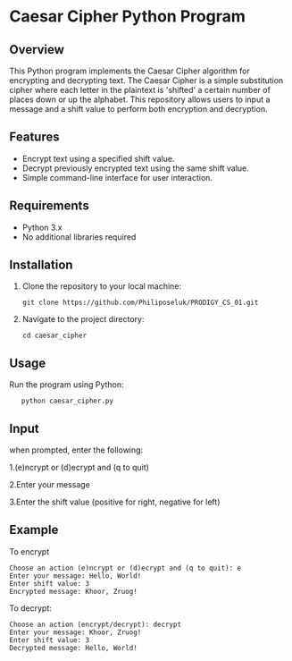 # Caesar Cipher Python Program

## Overview

This Python program implements the Caesar Cipher algorithm for encrypting and decrypting text. The Caesar Cipher is a simple substitution cipher where each letter in the plaintext is 'shifted' a certain number of places down or up the alphabet. This repository allows users to input a message and a shift value to perform both encryption and decryption.

## Features

- Encrypt text using a specified shift value.
- Decrypt previously encrypted text using the same shift value.
- Simple command-line interface for user interaction.

## Requirements

- Python 3.x
- No additional libraries required

## Installation

1. Clone the repository to your local machine:
   

       git clone https://github.com/Philiposeluk/PRODIGY_CS_01.git
   
2. Navigate to the project directory:
   
      
       cd caesar_cipher
## Usage

  Run the program using Python:
      
  


       python caesar_cipher.py

## Input


when prompted, enter the following:

 1.(e)ncrypt or (d)ecrypt and (q to quit)
 
 2.Enter your message
 
 3.Enter the shift value (positive for right, negative for left)

## Example 

To encrypt 
    
    Choose an action (e)ncrypt or (d)ecrypt and (q to quit): e
    Enter your message: Hello, World!  
    Enter shift value: 3
    Encrypted message: Khoor, Zruog!

To decrypt:

    Choose an action (encrypt/decrypt): decrypt
    Enter your message: Khoor, Zruog!
    Enter shift value: 3
    Decrypted message: Hello, World!



